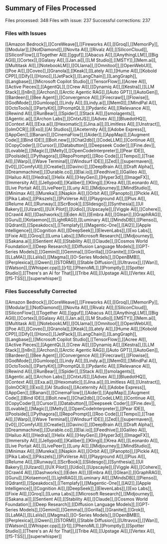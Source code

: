 
## Summary of Files Processed
Files processed: 348
Files with issue: 237
Successful corrections: 237

### Files with Issues
[[Amazon Bedrock]],[[CoreWeave]],[[Fireworks AI]],[[Groq]],[[MemoriPy]],[[Modular]],[[NotDiamond]],[[Novita AI]],[[Rivalz AI]],[[SiliconCloud]],[[SiliconFlow]],[[Together AI]],[[gguf]],[[Abacus AI]],[[AnythingLLM]],[[Big AGI]],[[Cortex]],[[Galaxy AI]],[[Jan.ai]],[[LM Studio]],[[MSTY]],[[Mem.ai]],[[Multitask AI]],[[NotebookLM]],[[OLlama]],[[Omnitool]],[[OpenWebUI]],[[Poe AI]],[[Coveo]],[[Granola]],[[Keak]],[[Lately AI]],[[Hume AI]],[[Kobold CPP]],[[Dify]],[[Hono]],[[JetPack]],[[LangChain]],[[LangGraph]],[[Langbase]],[[Microsoft Copilot Studio]],[[TensorFlow]],[[Acree AI]],[[Active Pieces]],[[AgentQL]],[[Crew AI]],[[Dynamiq AI]],[[Kestra]],[[LLM Stack]],[[n8n]],[[Archon]],[[Arctic Agentic RAG]],[[Auto GPT]],[[AutoGen]],[[Bardeen]],[[Bee Agent]],[[Convergence AI]],[[Firecrawl]],[[Flowise]],[[GodMode]],[[Gumloop]],[[Lindy AI]],[[Lindy.ai]],[[Mem0]],[[MindPal AI]],[[OctoTools]],[[PartyKit]],[[PromptQL]],[[Pydantic AI]],[[Relevance AI]],[[Rewind AI]],[[RunBear]],[[Spider]],[[Stack AI]],[[smolagents]],[[Agentic.ai]],[[Archon Labs]],[[CntxtJS]],[[Advex AI]],[[BluedotHQ]],[[Context AI]],[[Exa.ai]],[[Hexomatic]],[[Jina.ai]],[[Limitless AI]],[[Unstract]],[[olmOCR]],[[Exo]],[[AI Studios]],[[Aceternity AI]],[[Adobe Express]],[[AppGen]],[[Banani]],[[CinemaFlow]],[[Aider]],[[AppMap]],[[Augment Code]],[[Bind IDE]],[[Bolt.new]],[[Chat2db]],[[CodeLLM]],[[Continue AI]],[[CopyCoder]],[[Cursor]],[[Databutton]],[[Deepseek Coder]],[[Fine.dev]],[[Lovable]],[[Magic]],[[Melty]],[[OpenCodeInterpreter]],[[Pear IDE]],[[Poolside]],[[Pythagora]],[[RepoPrompt]],[[Roo Code]],[[Tempo]],[[Trae AI]],[[Warp]],[[Wave Terminal]],[[Windsurf IDE]],[[Zed]],[[supermaven]],[[v0]],[[ComfyUI]],[[Creatie]],[[Davinci]],[[DeepBrain AI]],[[Draft Alpha]],[[Dreammachine]],[[Durable.co]],[[Elai.io]],[[Feedhive]],[[Galileo AI]],[[Hailuo AI]],[[Hedra]],[[Helix AI]],[[HeyGen]],[[Hyper3d]],[[ImageFX]],[[Immersity AI]],[[Jellypod]],[[Kaliber]],[[Kling]],[[Krea AI]],[[Leonardo AI]],[[Live Portait AI]],[[LivePeer]],[[Luny AI]],[[Midjourney]],[[MindStudio]],[[Minimax AI]],[[Mureka]],[[Napkin AI]],[[Orbit AI]],[[Panopto]],[[Pickle AI]],[[Pika Labs]],[[Pikszels]],[[PixVerse AI]],[[Playground AI]],[[Plus AI]],[[Relume AI]],[[Runway]],[[ScrBook]],[[Slidesgo]],[[Synthesia]],[[UI Bakery]],[[UIzard]],[[UX Pilot]],[[Udio]],[[Upscayle]],[[Viggle AI]],[[Cohere]],[[Crawl4 AI]],[[Dashworks]],[[Eden AI]],[[Embra AI]],[[Glean]],[[GraphRAG]],[[Guru]],[[Kotaemon]],[[LightRAG]],[[Luminary AI]],[[MindsDB]],[[Pienso]],[[Qdrant]],[[Speakdocs]],[[Templafy]],[[Magentic-One]],[[AI2]],[[Apple Intelligence]],[[Cognition AI]],[[DeepSeek]],[[ElevenLabs]],[[Exo Labs]],[[Fixie AI]],[[Groq]],[[Luma Labs]],[[Microsoft Research]],[[Midjourney]],[[Sakana.ai]],[[Sentient AI]],[[Stability AI]],[[Claude]],[[Cosmos World Foundation]],[[Deep Research]],[[Diffusion Language Models]],[[GPT-Series Models]],[[Gemini]],[[Gemma]],[[Gorilla]],[[Granite]],[[Grok]],[[LLaMA]],[[LLaVa]],[[Magma]],[[O-Series Models]],[[OpenBMB]],[[Perplexica]],[[Qwen]],[[STORM]],[[Stable Diffusion]],[[Ultravox]],[[Wan]],[[Watson]],[[Whisper.cpp]],[[r1]],[[PhenoML]],[[Promptly]],[[Spotter Studio]],[[There's an AI for That]],[[Tribe AI]],[[Upstage AI]],[[Vertex AI]],[[f5-TSS]],[[superwhisper]]

### Files Successfully Corrected
[[Amazon Bedrock]],[[CoreWeave]],[[Fireworks AI]],[[Groq]],[[MemoriPy]],[[Modular]],[[NotDiamond]],[[Novita AI]],[[Rivalz AI]],[[SiliconCloud]],[[SiliconFlow]],[[Together AI]],[[gguf]],[[Abacus AI]],[[AnythingLLM]],[[Big AGI]],[[Cortex]],[[Galaxy AI]],[[Jan.ai]],[[LM Studio]],[[MSTY]],[[Mem.ai]],[[Multitask AI]],[[NotebookLM]],[[OLlama]],[[Omnitool]],[[OpenWebUI]],[[Poe AI]],[[Coveo]],[[Granola]],[[Keak]],[[Lately AI]],[[Hume AI]],[[Kobold CPP]],[[Dify]],[[Hono]],[[JetPack]],[[LangChain]],[[LangGraph]],[[Langbase]],[[Microsoft Copilot Studio]],[[TensorFlow]],[[Acree AI]],[[Active Pieces]],[[AgentQL]],[[Crew AI]],[[Dynamiq AI]],[[Kestra]],[[LLM Stack]],[[n8n]],[[Archon]],[[Arctic Agentic RAG]],[[Auto GPT]],[[AutoGen]],[[Bardeen]],[[Bee Agent]],[[Convergence AI]],[[Firecrawl]],[[Flowise]],[[GodMode]],[[Gumloop]],[[Lindy AI]],[[Lindy.ai]],[[Mem0]],[[MindPal AI]],[[OctoTools]],[[PartyKit]],[[PromptQL]],[[Pydantic AI]],[[Relevance AI]],[[Rewind AI]],[[RunBear]],[[Spider]],[[Stack AI]],[[smolagents]],[[Agentic.ai]],[[Archon Labs]],[[CntxtJS]],[[Advex AI]],[[BluedotHQ]],[[Context AI]],[[Exa.ai]],[[Hexomatic]],[[Jina.ai]],[[Limitless AI]],[[Unstract]],[[olmOCR]],[[Exo]],[[AI Studios]],[[Aceternity AI]],[[Adobe Express]],[[AppGen]],[[Banani]],[[CinemaFlow]],[[Aider]],[[AppMap]],[[Augment Code]],[[Bind IDE]],[[Bolt.new]],[[Chat2db]],[[CodeLLM]],[[Continue AI]],[[CopyCoder]],[[Cursor]],[[Databutton]],[[Deepseek Coder]],[[Fine.dev]],[[Lovable]],[[Magic]],[[Melty]],[[OpenCodeInterpreter]],[[Pear IDE]],[[Poolside]],[[Pythagora]],[[RepoPrompt]],[[Roo Code]],[[Tempo]],[[Trae AI]],[[Warp]],[[Wave Terminal]],[[Windsurf IDE]],[[Zed]],[[supermaven]],[[v0]],[[ComfyUI]],[[Creatie]],[[Davinci]],[[DeepBrain AI]],[[Draft Alpha]],[[Dreammachine]],[[Durable.co]],[[Elai.io]],[[Feedhive]],[[Galileo AI]],[[Hailuo AI]],[[Hedra]],[[Helix AI]],[[HeyGen]],[[Hyper3d]],[[ImageFX]],[[Immersity AI]],[[Jellypod]],[[Kaliber]],[[Kling]],[[Krea AI]],[[Leonardo AI]],[[Live Portait AI]],[[LivePeer]],[[Luny AI]],[[Midjourney]],[[MindStudio]],[[Minimax AI]],[[Mureka]],[[Napkin AI]],[[Orbit AI]],[[Panopto]],[[Pickle AI]],[[Pika Labs]],[[Pikszels]],[[PixVerse AI]],[[Playground AI]],[[Plus AI]],[[Relume AI]],[[Runway]],[[ScrBook]],[[Slidesgo]],[[Synthesia]],[[UI Bakery]],[[UIzard]],[[UX Pilot]],[[Udio]],[[Upscayle]],[[Viggle AI]],[[Cohere]],[[Crawl4 AI]],[[Dashworks]],[[Eden AI]],[[Embra AI]],[[Glean]],[[GraphRAG]],[[Guru]],[[Kotaemon]],[[LightRAG]],[[Luminary AI]],[[MindsDB]],[[Pienso]],[[Qdrant]],[[Speakdocs]],[[Templafy]],[[Magentic-One]],[[AI2]],[[Apple Intelligence]],[[Cognition AI]],[[DeepSeek]],[[ElevenLabs]],[[Exo Labs]],[[Fixie AI]],[[Groq]],[[Luma Labs]],[[Microsoft Research]],[[Midjourney]],[[Sakana.ai]],[[Sentient AI]],[[Stability AI]],[[Claude]],[[Cosmos World Foundation]],[[Deep Research]],[[Diffusion Language Models]],[[GPT-Series Models]],[[Gemini]],[[Gemma]],[[Gorilla]],[[Granite]],[[Grok]],[[LLaMA]],[[LLaVa]],[[Magma]],[[O-Series Models]],[[OpenBMB]],[[Perplexica]],[[Qwen]],[[STORM]],[[Stable Diffusion]],[[Ultravox]],[[Wan]],[[Watson]],[[Whisper.cpp]],[[r1]],[[PhenoML]],[[Promptly]],[[Spotter Studio]],[[There's an AI for That]],[[Tribe AI]],[[Upstage AI]],[[Vertex AI]],[[f5-TSS]],[[superwhisper]]
